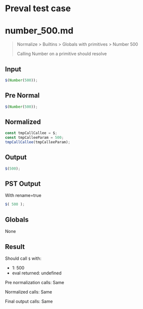 # Preval test case

# number_500.md

> Normalize > Builtins > Globals with primitives > Number 500
>
> Calling Number on a primitive should resolve

## Input

`````js filename=intro
$(Number(500));
`````

## Pre Normal


`````js filename=intro
$(Number(500));
`````

## Normalized


`````js filename=intro
const tmpCallCallee = $;
const tmpCalleeParam = 500;
tmpCallCallee(tmpCalleeParam);
`````

## Output


`````js filename=intro
$(500);
`````

## PST Output

With rename=true

`````js filename=intro
$( 500 );
`````

## Globals

None

## Result

Should call `$` with:
 - 1: 500
 - eval returned: undefined

Pre normalization calls: Same

Normalized calls: Same

Final output calls: Same
